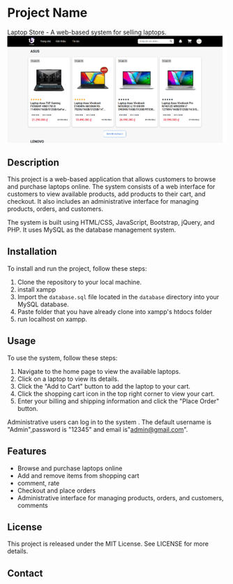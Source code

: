# Project Name

Laptop Store - A web-based system for selling laptops.
<img src = "https://github.com/tien0709/BTL_Web/blob/f6f33ee580285c6f23691de4e5a99c7039911e69/image.png">
## Description

This project is a web-based application that allows customers to browse and purchase laptops online. The system consists of a web interface for customers to view available products, add products to their cart, and checkout. It also includes an administrative interface for managing products, orders, and customers.

The system is built using HTML/CSS, JavaScript, Bootstrap, jQuery, and PHP. It uses MySQL as the database management system.

## Installation

To install and run the project, follow these steps:

1. Clone the repository to your local machine.
2. install xampp
3. Import the `database.sql` file located in the `database` directory into your MySQL database.
4. Paste folder that you have already clone into xampp's htdocs folder
5. run localhost on xampp.

## Usage

To use the system, follow these steps:

1. Navigate to the home page to view the available laptops.
2. Click on a laptop to view its details.
3. Click the "Add to Cart" button to add the laptop to your cart.
4. Click the shopping cart icon in the top right corner to view your cart.
6. Enter your billing and shipping information and click the "Place Order" button.

Administrative users can log in to the system . The default username is "Admin",password is "12345" and email is"admin@gmail.com".

## Features

- Browse and purchase laptops online
- Add and remove items from shopping cart
- comment, rate
- Checkout and place orders
- Administrative interface for managing products, orders, and customers, comments

## License

This project is released under the MIT License. See LICENSE for more details.

## Contact

